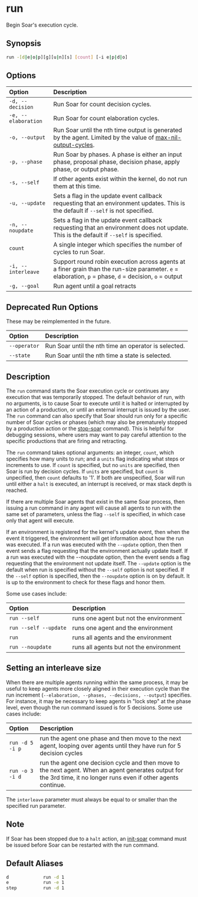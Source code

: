 # run

Begin Soar's execution cycle.

## Synopsis

```bash
run -[d|e|o|p][g][u|n][s] [count] [-i e|p|d|o]
```

## Options

| **Option**          | **Description**                                                                                                                                        |
| :------------------ | :----------------------------------------------------------------------------------------------------------------------------------------------------- |
| `-d, --decision`    | Run Soar for count decision cycles.                                                                                                                    |
| `-e, --elaboration` | Run Soar for count elaboration cycles.                                                                                                                 |
| `-o, --output`      | Run Soar until the nth time output is generated by the agent. Limited by the value of [max-nil-output-cycles](./cmd_soar.md).                          |
| `-p, --phase`       | Run Soar by phases. A phase is either an input phase, proposal phase, decision phase, apply phase, or output phase.                                    |
| `-s, --self`        | If other agents exist within the kernel, do not run them at this time.                                                                                 |
| `-u, --update`      | Sets a flag in the update event callback requesting that an environment updates. This is the default if `--self` is not specified.                     |
| `-n, --noupdate`    | Sets a flag in the update event callback requesting that an environment does not update. This is the default if `--self` is specified.                 |
| `count`             | A single integer which specifies the number of cycles to run Soar.                                                                                     |
| `-i, --interleave`  | Support round robin execution across agents at a finer grain than the run-size parameter. `e` = elaboration, `p` = phase, `d` = decision, `o` = output |
| `-g, --goal`        | Run agent until a goal retracts                                                                                                                        |

## Deprecated Run Options

These may be reimplemented in the future.

| **Option**   | **Description**                                      |
| :----------- | :--------------------------------------------------- |
| `--operator` | Run Soar until the nth time an operator is selected. |
| `--state`    | Run Soar until the nth time a state is selected.     |

## Description

The `run` command starts the Soar execution cycle or continues any execution
that was temporarily stopped. The default behavior of run, with no arguments, is
to cause Soar to execute until it is halted or interrupted by an action of a
production, or until an external interrupt is issued by the user. The `run`
command can also specify that Soar should run only for a specific number of Soar
cycles or phases (which may also be prematurely stopped by a production action
or the [stop-soar](./cmd_soar.md#soar-stop) command). This is helpful for debugging
sessions, where users may want to pay careful attention to the specific
productions that are firing and retracting.

The `run` command takes optional arguments: an integer, `count`, which specifies
how many units to run; and a `units` flag indicating what steps or increments to
use. If `count` is specified, but no `units` are specified, then Soar is run by
decision cycles. If `units` are specified, but `count` is unpecified, then
`count` defaults to '1'. If both are unspecified, Soar will run until either a
`halt` is executed, an interrupt is received, or max stack depth is reached.

If there are multiple Soar agents that exist in the same Soar process, then
issuing a run command in any agent will cause all agents to run with the same
set of parameters, unless the flag `--self` is specified, in which case only
that agent will execute.

If an environment is registered for the kernel's update event, then when the
event it triggered, the environment will get information about how the run was
executed. If a run was executed with the `--update` option, then then event
sends a flag requesting that the environment actually update itself. If a run
was executed with the --noupdate option, then the event sends a flag requesting
that the environment not update itself. The `--update` option is the default
when run is specified without the `--self` option is not specified. If the
`--self` option is specified, then the `--noupdate` option is on by default. It
is up to the environment to check for these flags and honor them.

Some use cases include:

| **Option**            | **Description**                         |
| :-------------------- | :-------------------------------------- |
| `run --self`          | runs one agent but not the environment  |
| `run --self --update` | runs one agent and the environment      |
| `run`                 | runs all agents and the environment     |
| `run --noupdate`      | runs all agents but not the environment |

## Setting an interleave size

When there are multiple agents running within the same process, it may be useful
to keep agents more closely aligned in their execution cycle than the run
increment (`--elaboration, --phases, --decisions, --output`) specifies. For
instance, it may be necessary to keep agents in "lock step" at the phase level,
even though the run command issued is for 5 decisions. Some use cases include:

| **Option**      | **Description**                                                                                                                                                     |
| :-------------- | :------------------------------------------------------------------------------------------------------------------------------------------------------------------ |
| `run -d 5 -i p` | run the agent one phase and then move to the next agent, looping over agents until they have run for 5 decision cycles                                              |
| `run -o 3 -i d` | run the agent one decision cycle and then move to the next agent. When an agent generates output for the 3rd time, it no longer runs even if other agents continue. |

The `interleave` parameter must always be equal to or smaller than the specified
run parameter.

## Note

If Soar has been stopped due to a `halt` action, an
[init-soar](./cmd_soar.md#soar-init) command must be issued before Soar can be
restarted with the run command.

## Default Aliases

```bash
d             run -d 1
e             run -e 1
step          run -d 1
```
